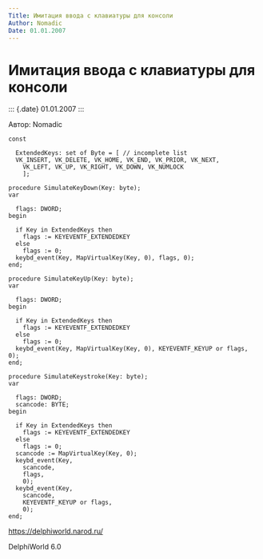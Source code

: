 ```yaml
---
Title: Имитация ввода с клавиатуры для консоли
Author: Nomadic
Date: 01.01.2007
---
```


Имитация ввода с клавиатуры для консоли
=======================================

::: {.date}
01.01.2007
:::

Автор: Nomadic

    const
     
      ExtendedKeys: set of Byte = [ // incomplete list
      VK_INSERT, VK_DELETE, VK_HOME, VK_END, VK_PRIOR, VK_NEXT,
        VK_LEFT, VK_UP, VK_RIGHT, VK_DOWN, VK_NUMLOCK
        ];
     
    procedure SimulateKeyDown(Key: byte);
    var
     
      flags: DWORD;
    begin
     
      if Key in ExtendedKeys then
        flags := KEYEVENTF_EXTENDEDKEY
      else
        flags := 0;
      keybd_event(Key, MapVirtualKey(Key, 0), flags, 0);
    end;
     
    procedure SimulateKeyUp(Key: byte);
    var
     
      flags: DWORD;
    begin
     
      if Key in ExtendedKeys then
        flags := KEYEVENTF_EXTENDEDKEY
      else
        flags := 0;
      keybd_event(Key, MapVirtualKey(Key, 0), KEYEVENTF_KEYUP or flags, 0);
    end;
     
    procedure SimulateKeystroke(Key: byte);
    var
     
      flags: DWORD;
      scancode: BYTE;
    begin
     
      if Key in ExtendedKeys then
        flags := KEYEVENTF_EXTENDEDKEY
      else
        flags := 0;
      scancode := MapVirtualKey(Key, 0);
      keybd_event(Key,
        scancode,
        flags,
        0);
      keybd_event(Key,
        scancode,
        KEYEVENTF_KEYUP or flags,
        0);
    end;
     
     

<https://delphiworld.narod.ru/>

DelphiWorld 6.0
